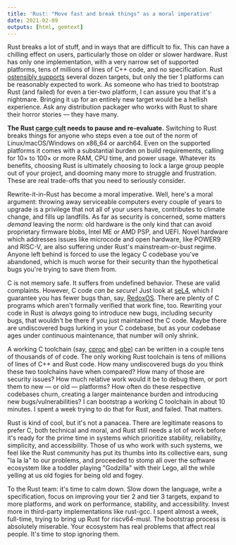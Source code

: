 ```yaml
---
title: 'Rust: "Move fast and break things" as a moral imperative'
date: 2021-02-09
outputs: [html, gemtext]
---
```


Rust breaks a lot of stuff, and in ways that are difficult to fix. This can have
a chilling effect on users, particularly those on older or slower hardware. Rust
has only one implementation, with a very narrow set of supported platforms, tens
of millions of lines of C++ code, and no specification. Rust [ostensibly
supports][0] several dozen targets, but only the tier 1 platforms can be
reasonably expected to work. As someone who has tried to bootstrap Rust (and
failed) for even a tier-two platform, I can assure you that it's a nightmare.
Bringing it up for an entirely new target would be a hellish experience. Ask any
distribution packager who works with Rust to share their horror stories &mdash;
they have many.

[0]: https://doc.rust-lang.org/nightly/rustc/platform-support.html

<strong>The Rust
<abbr title="Used in software to refer to those who follow trends without understanding them, seeking their perceived benefits without understanding how they work or any of their trade-offs. Also, the Rust build tool is called Cargo, haha get it?">cargo cult</abbr>
needs to pause and re-evaluate.</strong> Switching to Rust breaks things for
anyone who steps even a toe out of the norm of Linux/macOS/Windows on x86_64 or
aarch64. Even on the supported platforms it comes with a substantial burden on
build requirements, calling for 10&times; to 100&times; or more RAM, CPU time,
and power usage. Whatever its benefits, choosing Rust is ultimately choosing to
lock a large group people out of your project, and dooming many more to struggle
and frustration. These are real trade-offs that you need to seriously consider.

Rewrite-it-in-Rust has become a moral imperative. Well, here's a moral argument:
throwing away serviceable computers every couple of years to upgrade is a
privilege that not all of your users have, contributes to climate change, and
fills up landfills. As far as security is concerned, some matters *demand*
leaving the norm: old hardware is the only kind that can avoid proprietary
firmware blobs, Intel ME or AMD PSP, and UEFI. Novel hardware which addresses
issues like microcode and open hardware, like POWER9 and RISC-V, are also
suffering under Rust's mainstream-or-bust regime. Anyone left behind is forced
to use the legacy C codebase you've abandoned, which is much worse for their
security than the hypothetical bugs you're trying to save them from.

C is not memory safe. It suffers from undefined behavior. These are valid
complaints. However, C code *can be secure*! Just look at [seL4][1], which I
guarantee you has fewer bugs than, say, [RedoxOS][2]. There are plenty of C
programs which aren't formally verified that work fine, too. Rewriting your code
in Rust is *always* going to introduce new bugs, including security bugs, that
wouldn't be there if you just maintained the C code. Maybe there are
undiscovered bugs lurking in your C codebase, but as your codebase ages under
continuous maintenance, that number will only shrink.

[1]: https://sel4.systems/
[2]: https://www.redox-os.org/

A working C toolchain (say, [cproc][3] and [qbe][4]) can be written in a couple
tens of thousands of of code. The only working Rust toolchain is tens of
millions of lines of C++ and Rust code. How many undiscovered bugs do you think
these two toolchains have when compared? How many of those are security issues?
How much relative work would it be to debug them, or port them to new &mdash; or
old &mdash; platforms? How often do these respective codebases churn, creating a
larger maintenance burden and introducing new bugs/vulnerabilities? I can
bootstrap a working C toolchain in about 10 minutes. I spent a week trying to do
that for Rust, and failed. That matters.

[3]: https://sr.ht/~mcf/cproc/
[4]: https://c9x.me/compile/

Rust is kind of cool, but it's not a panacea. There are legitimate reasons to
prefer C, both technical and moral, and Rust still needs a lot of work before
it's ready for the prime time in systems which prioritize stability,
reliability, simplicity, and accessibility. Those of us who work with such
systems, we feel like the Rust community has put its thumbs into its collective
ears, sung "la la la" to our problems, and proceeded to stomp all over the
software ecosystem like a toddler playing "Godzilla" with their Lego, all the
while yelling at us old fogies for being old and fogey.

To the Rust team: it's time to calm down. Slow down the language, write a
specification, focus on improving your tier 2 and tier 3 targets, expand to more
platforms, and work on performance, stability, and accessibility. Invest more in
third-party implementations like rust-gcc. I spent almost a week, full-time,
trying to bring up Rust for riscv64-musl. The bootstrap process is absolutely
miserable. Your ecosystem has real problems that affect real people. It's time
to stop ignoring them.
